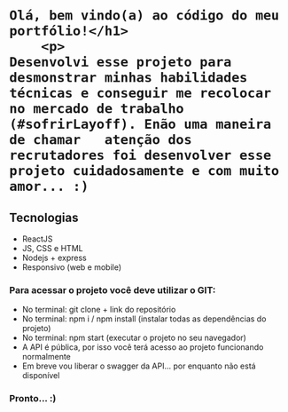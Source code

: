 <h1>

    Olá, bem vindo(a) ao código do meu portfólio!</h1>
     	<p>
    Desenvolvi esse projeto para desmonstrar minhas habilidades técnicas e conseguir me recolocar no mercado de trabalho (#sofrirLayoff). Enão uma maneira de chamar   atenção dos recrutadores foi desenvolver esse projeto cuidadosamente e com muito amor... :)
  </p>

<h2>Tecnologias</h2>
<ul>
  <li>ReactJS</li>
  <li>JS, CSS e HTML</li>
  <li>Nodejs + express</li>
  <li>Responsivo (web e mobile)</li>
</ul>

<h3>Para acessar o projeto você deve utilizar o GIT:</h3>
<ul>
  <li>No terminal: git clone + link do repositório</li>
  <li>No terminal: npm i / npm install (instalar todas as dependências do projeto)</li>
  <li>No terminal: npm start (executar o projeto no seu navegador)</li>
  <li>A API é pública, por isso você terá acesso ao projeto funcionando normalmente</li>
  <li>Em breve vou liberar o swagger da API... por enquanto não está disponível</li>
</ul>
 
<h3>Pronto... :)</h3>
